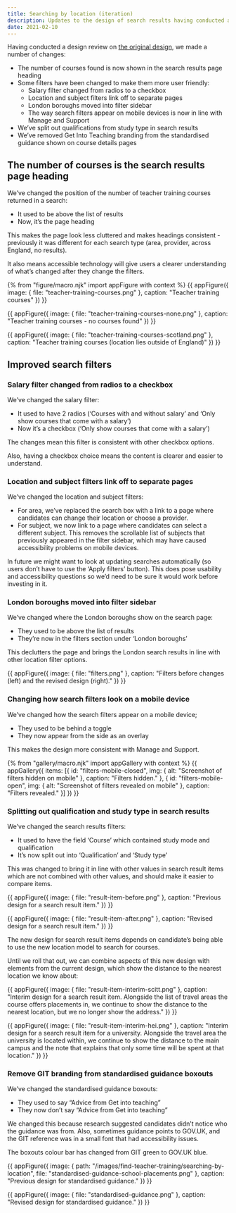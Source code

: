 ```yaml
---
title: Searching by location (iteration)
description: Updates to the design of search results having conducted a design review.
date: 2021-02-10
---
```


Having conducted a design review on [the original design](/find-teacher-training/searching-by-location), we made a number of changes:

* The number of courses found is now shown in the search results page heading
* Some filters have been changed to make them more user friendly:
  * Salary filter changed from radios to a checkbox
  * Location and subject filters link off to separate pages
  * London boroughs moved into filter sidebar
  * The way search filters appear on mobile devices is now in line with Manage and Support
* We’ve split out qualifications from study type in search results
* We’ve removed Get Into Teaching branding from the standardised guidance shown on course details pages

## The number of courses is the search results page heading

We’ve changed the position of the number of teacher training courses returned in a search:

* It used to be above the list of results
* Now, it’s the page heading

This makes the page look less cluttered and makes headings consistent - previously it was different for each search type (area, provider, across England, no results).

It also means accessible technology will give users a clearer understanding of what’s changed after they change the filters.

{% from "figure/macro.njk" import appFigure with context %}
{{ appFigure({
  image: {
    file: "teacher-training-courses.png"
  },
  caption: "Teacher training courses"
}) }}

{{ appFigure({
  image: {
    file: "teacher-training-courses-none.png"
  },
  caption: "Teacher training courses - no courses found"
}) }}

{{ appFigure({
  image: {
    file: "teacher-training-courses-scotland.png"
  },
  caption: "Teacher training courses (location lies outside of England)"
}) }}

## Improved search filters

### Salary filter changed from radios to a checkbox

We’ve changed the salary filter:

* It used to have 2 radios (‘Courses with and without salary’ and ‘Only show courses that come with a salary’)
* Now it’s a checkbox (‘Only show courses that come with a salary’)

The changes mean this filter is consistent with other checkbox options.

Also, having a checkbox choice means the content is clearer and easier to understand.

### Location and subject filters link off to separate pages

We’ve changed the location and subject filters:

* For area, we’ve replaced the search box with a link to a page where candidates can change their location or choose a provider.
* For subject, we now link to a page where candidates can select a different subject. This removes the scrollable list of subjects that previously appeared in the filter sidebar, which may have caused accessibility problems on mobile devices.

In future we might want to look at updating searches automatically (so users don’t have to use the ‘Apply filters’ button). This does pose usability and accessibility questions so we’d need to be sure it would work before investing in it.

### London boroughs moved into filter sidebar

We’ve changed where the London boroughs show on the search page:

* They used to be above the list of results
* They’re now in the filters section under ‘London boroughs’

This declutters the page and brings the London search results in line with other location filter options.

{{ appFigure({
  image: {
    file: "filters.png"
  },
  caption: "Filters before changes (left) and the revised design (right)."
}) }}

### Changing how search filters look on a mobile device

We’ve changed how the search filters appear on a mobile device;

* They used to be behind a toggle
* They now appear from the side as an overlay

This makes the design more consistent with Manage and Support.

{% from "gallery/macro.njk" import appGallery with context %}
{{ appGallery({
  items: [{
    id: "filters-mobile-closed",
    img: {
      alt: "Screenshot of filters hidden on mobile"
    },
    caption: "Filters hidden."
  }, {
    id: "filters-mobile-open",
    img: {
      alt: "Screenshot of filters revealed on mobile"
    },
    caption: "Filters revealed."
  }]
}) }}

### Splitting out qualification and study type in search results

We’ve changed the search results filters:

* It used to have the field ‘Course’ which contained study mode and qualification
* It’s now split out into ‘Qualification’ and ‘Study type’

This was changed to bring it in line with other values in search result items which are not combined with other values, and should make it easier to compare items.

{{ appFigure({
  image: {
    file: "result-item-before.png"
  },
  caption: "Previous design for a search result item."
}) }}

{{ appFigure({
  image: {
    file: "result-item-after.png"
  },
  caption: "Revised design for a search result item."
}) }}

The new design for search result items depends on candidate’s being able to use the new location model to search for courses.

Until we roll that out, we can combine aspects of this new design with elements from the current design, which show the distance to the nearest location we know about:

{{ appFigure({
  image: {
    file: "result-item-interim-scitt.png"
  },
  caption: "Interim design for a search result item. Alongside the list of travel areas the course offers placements in, we continue to show the distance to the nearest location, but we no longer show the address."
}) }}

{{ appFigure({
  image: {
    file: "result-item-interim-hei.png"
  },
  caption: "Interim design for a search result item for a university. Alongside the travel area the university is located within, we continue to show the distance to the main campus and the note that explains that only some time will be spent at that location."
}) }}

### Remove GIT branding from standardised guidance boxouts

We’ve changed the standardised guidance boxouts:

* They used to say “Advice from Get into teaching”
* They now don’t say “Advice from Get into teaching”

We changed this because research suggested candidates didn’t notice who the guidance was from. Also, sometimes guidance points to GOV.UK, and the GIT reference was in a small font that had accessibility issues.

The boxouts colour bar has changed from GIT green to GOV.UK blue.

{{ appFigure({
  image: {
    path: "/images/find-teacher-training/searching-by-location",
    file: "standardised-guidance-school-placements.png"
  },
  caption: "Previous design for standardised guidance."
}) }}

{{ appFigure({
  image: {
    file: "standardised-guidance.png"
  },
  caption: "Revised design for standardised guidance."
}) }}
